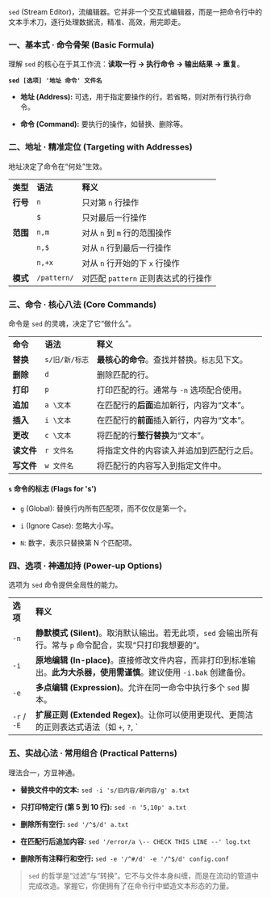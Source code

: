`sed` (Stream Editor)，流编辑器。它并非一个交互式编辑器，而是一把命令行中的文本手术刀，逐行处理数据流，精准、高效，用完即走。

### 一、基本式 · 命令骨架 (Basic Formula)

理解 `sed` 的核心在于其工作流：**读取一行 -> 执行命令 -> 输出结果 -> 重复**。

**`sed [选项] '地址 命令' 文件名`**

- **地址 (Address):** 可选，用于指定要操作的行。若省略，则对所有行执行命令。
    
- **命令 (Command):** 要执行的操作，如替换、删除等。
    

### 二、地址 · 精准定位 (Targeting with Addresses)

地址决定了命令在“何处”生效。

|        |             |                         |
| ------ | ----------- | ----------------------- |
| **类型** | **语法**      | **释义**                  |
| **行号** | `n`         | 只对第 `n` 行操作             |
|        | `$`         | 只对最后一行操作                |
| **范围** | `n,m`       | 对从 `n` 到 `m` 行的范围操作     |
|        | `n,$`       | 对从 `n` 行到最后一行操作         |
|        | `n,+x`      | 对从 `n` 行开始的下 `x` 行操作    |
| **模式** | `/pattern/` | 对匹配 `pattern` 正则表达式的行操作 |

### 三、命令 · 核心八法 (Core Commands)

命令是 `sed` 的灵魂，决定了它“做什么”。

|   |   |   |
|---|---|---|
|**命令**|**语法**|**释义**|
|**替换**|`s/旧/新/标志`|**最核心的命令**。查找并替换。`标志`见下文。|
|**删除**|`d`|删除匹配的行。|
|**打印**|`p`|打印匹配的行。通常与 `-n` 选项配合使用。|
|**追加**|`a \文本`|在匹配行的**后面**追加新行，内容为“文本”。|
|**插入**|`i \文本`|在匹配行的**前面**插入新行，内容为“文本”。|
|**更改**|`c \文本`|将匹配的行**整行替换**为“文本”。|
|**读文件**|`r 文件名`|将指定文件的内容读入并追加到匹配行之后。|
|**写文件**|`w 文件名`|将匹配行的内容写入到指定文件中。|

#### `s` 命令的标志 (Flags for 's')

- `g` (Global): 替换行内所有匹配项，而不仅仅是第一个。
    
- `i` (Ignore Case): 忽略大小写。
    
- `N`: 数字，表示只替换第 N 个匹配项。
    

### 四、选项 · 神通加持 (Power-up Options)

选项为 `sed` 命令提供全局性的能力。

|   |   |
|---|---|
|**选项**|**释义**|
|`-n`|**静默模式 (Silent)**。取消默认输出。若无此项，`sed` 会输出所有行。常与 `p` 命令配合，实现“只打印我想要的”。|
|`-i`|**原地编辑 (In-place)**。直接修改文件内容，而非打印到标准输出。**此为大杀器，使用需谨慎**。建议使用 `-i.bak` 创建备份。|
|`-e`|**多点编辑 (Expression)**。允许在同一命令中执行多个 `sed` 脚本。|
|`-r` / `-E`|**扩展正则 (Extended Regex)**。让你可以使用更现代、更简洁的正则表达式语法（如 `+`, `?`, `|

### 五、实战心法 · 常用组合 (Practical Patterns)

理法合一，方显神通。

- **替换文件中的文本:** `sed -i 's/旧内容/新内容/g' a.txt`
    
- **只打印特定行 (第 5 到 10 行):** `sed -n '5,10p' a.txt`
    
- **删除所有空行:** `sed '/^$/d' a.txt`
    
- **在匹配行后追加内容:** `sed '/error/a \-- CHECK THIS LINE --' log.txt`
    
- **删除所有注释行和空行:** `sed -e '/^#/d' -e '/^$/d' config.conf`
    

> `sed` 的哲学是“过滤”与“转换”。它不与文件本身纠缠，而是在流动的管道中完成改造。掌握它，你便拥有了在命令行中塑造文本形态的力量。